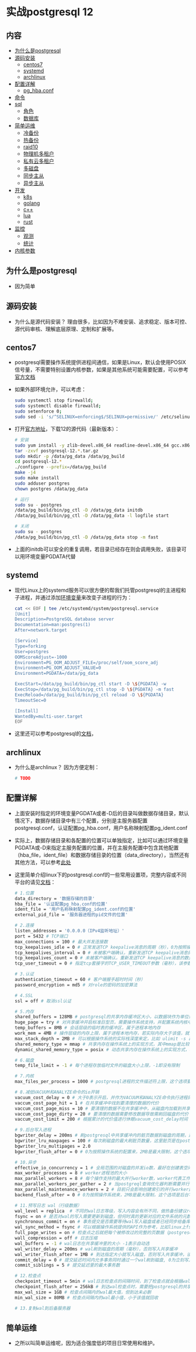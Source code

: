 # 实战postgresql 12


## 内容
- [为什么是postgresql](#为什么是postgresql)
- [源码安装](#源码安装)
    - [centos7](#centos7)
    - [systemd](#systemd)
    - [archlinux](#archlinux)
- [配置详解](#配置详解)
    - [pg_hba.conf](#pg_hbd.conf)
- [命令](#命令)
- [sql](#sql)
    - [角色](#角色)
    - [数据库](#数据库)
- [简单运维](#简单运维)
    - [冷备份](#冷备份)
    - [热备份](#热备份)
    - [raid10](#raid10)
    - [物理机多租户](#物理机多租户)
    - [私有云多租户](#私有云多租户)
    - [多磁盘](#多磁盘)
    - [同步主从](#同步主从)
    - [异步主从](#异步主从)
- [开发](#开发)
    - [k8s](#k8s)
    - [golang](#golang)
    - [c++](#c++)
    - [lua](#lua)
    - [rust](#rust)
- [监控](#监控)
    - [观测](#观测)
    - [统计](#统计)
- [内核参数](#内核参数)

## 为什么是postgresql

- 因为简单
## 源码安装

- 为什么是源代码安装？ 理由很多，比如因为不难安装、追求稳定、版本可控、源代码审核、理解底层原理、定制和扩展等。
## centos7
- postgresql需要操作系统提供进程间通信，如果是Linux，默认会使用POSIX信号量，不需要特别设置内核参数，如果是其他系统可能需要配置，可以参考[官方文档](http://www.postgres.cn/docs/12/kernel-resources.html#SYSVIPC)
- 如果外部环境允许，可以考虑：

    ```sh
    sudo systemctl stop firewalld;
    sudo systemctl disable firewalld;
    sudo setenforce 0;
    sudo sed -i 's/^SELINUX=enforcing$/SELINUX=permissive/' /etc/selinux/config;
    ```
- 打开[官方地址](https://ftp.postgresql.org/pub/source/)，下载12的源代码（最新版本）：
    ```sh
    # 安装
    sudo yum install -y zlib-devel.x86_64 readline-devel.x86_64 gcc.x86_64
    tar -zxvf postgresql-12.*.tar.gz
    sudo mkdir -p /data/pg_data /data/pg_build
    cd postgresql-12.*
    ./configure --prefix=/data/pg_build
    make -j4
    sudo make install
    sudo adduser postgres
    chown postgres /data/pg_data

    # 运行
    sudo su - postgres
    /data/pg_build/bin/pg_ctl -D /data/pg_data initdb
    /data/pg_build/bin/pg_ctl -D /data/pg_data -l logfile start

    # 关闭
    sudo su - postgres
    /data/pg_build/bin/pg_ctl -D /data/pg_data stop -m fast
    ```
- 上面的initdb可以安全的重复调用，若目录已经存在则会调用失败，该目录可以用环境变量PGDATA代替
## systemd

- 现代Linux上的systemd服务可以很方便的帮我们托管postgresql的主进程和子进程，并通过添加[环境变量](http://www.postgres.cn/docs/12/kernel-resources.html#LINUX-MEMORY-OVERCOMMIT)来改变子进程的行为：

    ```sh
    cat << EOF | tee /etc/systemd/system/postgresql.service
    [Unit]
    Description=PostgreSQL database server
    Documentation=man:postgres(1)
    After=network.target

    [Service]
    Type=forking
    User=postgres
    OOMScoreAdjust=-1000
    Environment=PG_OOM_ADJUST_FILE=/proc/self/oom_score_adj
    Environment=PG_OOM_ADJUST_VALUE=0
    Environment=PGDATA=/data/pg_data

    ExecStart=/data/pg_build/bin/pg_ctl start -D \${PGDATA} -w
    ExecStop=/data/pg_build/bin/pg_ctl stop -D \${PGDATA} -m fast
    ExecReload=/data/pg_build/bin/pg_ctl reload -D \${PGDATA}
    TimeoutSec=0

    [Install]
    WantedBy=multi-user.target
    EOF
    ```
- 这里还可以参考postgresql的[文档](http://postgres.cn/docs/12/server-start.html)，

## archlinux
- 为什么是archlinux？ 因为方便定制：
    ```sh
    # TODO
    ```
## 配置详解
- 上面安装时指定的环境变量PGDATA或者-D后的目录叫做数据存储目录，默认情况下，数据存储目录中有三个配置，分别是主服务器配置postgresql.conf，认证配置pg_hba.conf，用户名称映射配置pg_ident.conf
- 实际上，数据存储目录和各配置的位置可以单独指定，比如可以通过环境变量PGDATA或-D来指定主服务配置的位置，并在主服务配置中包含其他配置（hba_file，ident_file）和数据存储目录的位置（data_directory），当然还有其他方法，可以参考[此处](http://www.postgres.cn/docs/12/runtime-config-file-locations.html)

- 这里简单介绍linux下的postgresql.conf的一些常用设置项，完整内容或不同平台的请见[文档](http://www.postgres.cn/docs/12/runtime-config-connection.html)：
    ```sh
    # 1.位置
    data_directory = '数据存储的目录'
    hba_file = '认证配置pg_hba.conf的位置'
    ident_file = '用户名称映射配置pg_ident.conf的位置'
    external_pid_file = '服务器进程的pid文件的位置'

    # 2.连接
    listen_addresses = '0.0.0.0（IPv4监听地址）'
    port = 5432 # TCP端口
    max_connections = 100 # 最大并发连接数
    tcp_keepalives_idle = 0 # 正常发送TCP keepalive消息的周期（秒），0为按照操作系统设置
    tcp_keepalives_interval = 0 # 未被客户端确认，重新发送TCP keepalive消息的频率（秒），在这之后就判断为断开，0为按照操作系统设置
    tcp_keepalives_count = 0 # 未被客户端确认，重新发送TCP keepalive消息的数量，在这之后就判断为断开，0为按照操作系统设置
    tcp_user_timeout = 0 # 指定tcp套接字的TCP_USER_TIMEOUT参数（毫秒），该参数的意思是在指定时间里未收到发送分组的ack，就强制关闭连接，0为按照操作系统设置

    # 3.认证
    authentication_timeout = 60 # 客户端握手超时时间（秒）
    password_encryption = md5 # 对role的密码的加密算法

    # 4.SSL
    ssl = off # 取消ssl认证

    # 5.内存
    shared_buffers = 128MB # postgresql的共享内存缓冲区大小，以数据块作为单位读写，属于全局共享，与操作系统的高速缓冲有所重复，所以这个值不用很大，尽量使用操作系统的高速缓冲
    huge_page = try # 对共享缓冲开启标准巨型页，需要操作系统支持，并配置系统内核中的hugepages相关参数来调整巨型页池行为
    temp_buffers = 8MB # 会话层级的临时表的缓冲区，属于进程本地内存
    work_mem = 4MB # 操作层级的内存上限，属于进程本地内存，若实际内存大于该值，就会写入临时结果到磁盘中
    max_stack_depth = 2MB # 可以根据操作系统的实际栈深度来定，比如 ulimit -s 再减去1-2MB的大小
    shared_memory_type = mmap # 共享内存在操作系统上的实现方式，其中mmap是比较常见的方式，详细可以参考操作系统api
    dynamic_shared_memory_type = posix # 动态共享内存在操作系统上的实现方式，若是posix，会调用sham_open来生成基于内存的临时目录，该目录供mmap映射到进程中进行使用，结束使用时被系统清理

    # 6.磁盘
    temp_file_limit = -1 # 每个进程存放临时文件的磁盘大小上限，-1即没有限制

    # 7.内核
    max_files_per_process = 1000 # postgresql进程的文件描述符上限，这个选项要依赖操作系统的设置
    
    # 8.减低VACUUM和ANALYZE命令的io开销
    vacuum_cost_delay = 0 # 大于0表示开启，并作为VACUUM和ANALYZE命令执行进程的休眠时间（毫秒），休眠结束重新计数
    vaccum_cost_page_hit = 1 # 在共享缓冲中找到要清理的数据的代价
    vaccum_cost_page_miss = 10 # 要清理的数据不在共享缓冲中，从磁盘内加载到共享缓冲的代价
    vaccum_cost_page_dirty = 20 # 要清理的数据需要修改数据导致需刷回磁盘的代价
    vaccum_cost_limit = 200 # 根据累计的代价值进行休眠vacuum_cost_delay时间

    # 9.后台写入进程
    bgwriter_delay = 200ms # 刷postgresql中共享缓冲内的脏页数据到磁盘的周期，这里脏页是在postgresql的共享缓存中定义的
    bgwriter_lru_maxpages = 100 # 每次刷磁盘的最大刷脏页数量，这里脏页是在postgresql的共享缓存中定义的
    bgwriter_lru_multipages = 2.0 
    bgwriter_flush_after = 0 # 0为按照操作系统的配置来，2MB是最大限制，这个选项是后台写入数据量达到一定量就强制操作系统将postgresql的共享高速缓冲里的脏页刷到磁盘，这里脏页是在postgresql的共享缓存中定义的，而非操作系统自己的高速缓冲

    # 10.异步
    effective_io_concurrency = 1 # 全局范围的对磁盘的并发io数，最好在创建表空间时覆盖该参数，过高的并发数也容易导致磁盘进行排队，延迟过高
    max_worker_processes = 8 # worker进程池的大小
    max_parallel_workers = 8 # 每个操作支持的最大并行worker数，worker代表工作进程
    max_parallel_workers_per_gather = 2 # 当postgreql查询优化器判断需要并行查询时，会创建gather节点，并决定其worker的数量
    max_parallel_maintenance_workers = 2 # 目前只会影响创建索引的并行worker数
    backend_flush_after = 0 # 0为按照操作系统来，2MB是最大限制，这个选项是后台写入数据量达到一定量就强制操作系统将postgresql的共享高速缓冲里的脏页刷到磁盘，这里脏页是在postgresql的共享缓存中定义的，而非操作系统自己的高速缓冲

    # 11.预写日志 wal（行级数据）
    wal_level = replica  # 不同的wal日志等级，写入内容会有所不同，做热备份建议replica以上，每个等级都会有其短板，比如replica物理备份，会因为主备速度差异，导致备库失败，需要配置其他参数，logical重放备份又可能有冲突的可能
    fsync = on # 是否对wal的写入需要更新到磁盘，但何时真的更新对应的文件系统的元数据和数据本身这个需要设置wal_sync_method
    synchronous_commit = on # 事务提交是否需要等待wal写入磁盘或者已经同步给备库
    wal_sync_method = fsync # 可以根据操作系统提供的API作为参考，比如linux上fsync要阻塞在同步文件系统元数据和数据本身，而fdatasync只在必要时更新文件系统元数据，虽然两者都能绕过操作系统的高速缓冲，但后者少了一些io操作自然快。如果有必要还需要强制禁用磁盘驱动器的写缓存，但是性能就不行了，所以需要在安全和性能做出平衡，详细可以看文档和了解文件系统如何保证写入安全性
    full_page_writes = on # 检查点之后就把每个被修改过的完整的页数据（postgresql定义的）都写到wal里，这样就有了起始点，方便完整的恢复，避免只有行级变更带来多次污染
    wall_compression = off # 日志压缩
    wal_buffers = -1 # wal日志在共享缓冲里的大小 -1表示自动选
    wal_writer_delay = 200ms # wal刷到磁盘的周期（毫秒），否则写入共享缓冲
    wal_writer_flush_after = 1MB # 到达指定大小就写入磁盘，否则写入共享缓冲，设置为0就会立刻刷到磁盘
    commit_delay = 0 # 提交延迟时间内允多事务同时通过一个wal刷到磁盘, 0为立刻写入磁盘
    commit_siblings = 5 # 提交延迟里的最大事务数

    # 12.检查点
    checkpoint_timeout = 5min # wal日志检查点的间隔时间，到了检查点就会根据wal大小删除wal或者重用
    checkpoint_flush_after = 256kB # 到达wal检查点时，需要把postgresql的共享缓存里的全部脏页都刷到磁盘，并在wal上标记该检查点，如果这段时间写入的数据超过配置的大小就让操作系统提前刷postgresql的共享缓冲里的脏页到磁盘，避免之后io峰值过高，大小为0-2mb
    max_wal_size = 1GB # 检查点间隔内的wal最大值，但到达未必删
    min_wal_size = 80MB # 检查点间隔内的wal最小值，小于该值就回收

    # 13.复制wal到后备服务器
    
    ```

## 简单运维

- 之所以叫简单运维呢，因为适合强度低的项目日常使用和维护。